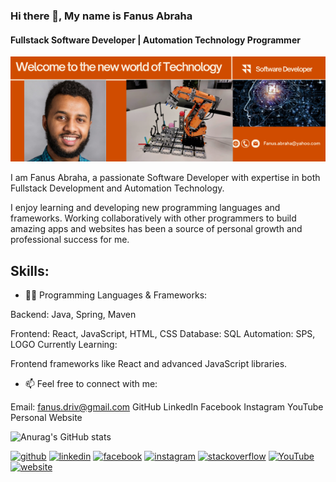 ### Hi there 👋, My name is Fanus Abraha
####  Fullstack Software Developer | Automation Technology Programmer

![ Fullstack Software Developer and Automation Technology programmer](https://github.com/fanusabraha/fanusabraha/blob/main/Phases%20%26%20Spaces%20Inc..png)

I am Fanus Abraha, a passionate Software Developer with expertise in both Fullstack Development and Automation Technology.

I enjoy learning and developing new programming languages and frameworks.
Working collaboratively with other programmers to build amazing apps and websites has been a source of personal growth and professional success for me.

## Skills:

- 👀🌱 Programming Languages & Frameworks:

Backend: Java, Spring, Maven

Frontend: React, JavaScript, HTML, CSS
Database: SQL
Automation: SPS, LOGO
Currently Learning:

Frontend frameworks like React and advanced JavaScript libraries.
- 📫 Feel free to connect with me:

Email: fanus.driv@gmail.com
GitHub
LinkedIn
Facebook
Instagram
YouTube
Personal Website

![Anurag's GitHub stats](https://github-readme-stats.vercel.app/api?username=fanusabraha&theme=merko&show_icons=true)


[<img src='https://cdn.jsdelivr.net/npm/simple-icons@3.0.1/icons/github.svg' alt='github' height='40'>](https://github.com/https://github.com/fanusabraha)  [<img src='https://cdn.jsdelivr.net/npm/simple-icons@3.0.1/icons/linkedin.svg' alt='linkedin' height='40'>](https://www.linkedin.com/in/https://www.linkedin.com/in/fanus-abraha-66aa7b1ab//)  [<img src='https://cdn.jsdelivr.net/npm/simple-icons@3.0.1/icons/facebook.svg' alt='facebook' height='40'>](https://www.facebook.com/adonayabraha)  [<img src='https://cdn.jsdelivr.net/npm/simple-icons@3.0.1/icons/instagram.svg' alt='instagram' height='40'>](https://www.instagram.com/adu_cappucino/)  [<img src='https://cdn.jsdelivr.net/npm/simple-icons@3.0.1/icons/stackoverflow.svg' alt='stackoverflow' height='40'>](https://stackoverflow.com/users/stacker)  [<img src='https://cdn.jsdelivr.net/npm/simple-icons@3.0.1/icons/youtube.svg' alt='YouTube' height='40'>](https://www.youtube.com/channel/fanizmo)  [<img src='https://cdn.jsdelivr.net/npm/simple-icons@3.0.1/icons/icloud.svg' alt='website' height='40'>](https://github.com/fanusabraha)  


<!---
fanusabraha/fanusabraha is a ✨ special ✨ repository because its `README.md` (this file) appears on your GitHub profile.
You can click the Preview link to take a look at your changes.
--->
